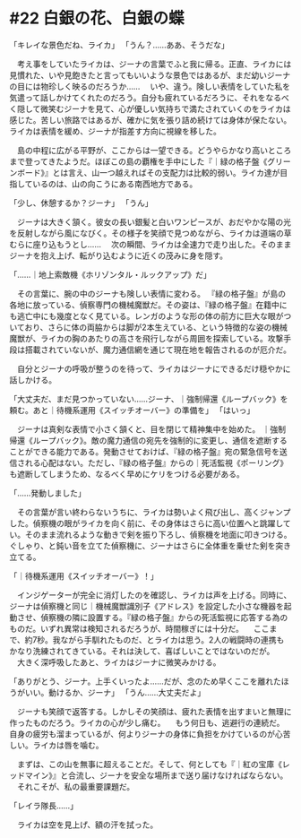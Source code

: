 # #22 白銀の花、白銀の蝶
「キレイな景色だね、ライカ」
「うん？……ああ、そうだな」

　考え事をしていたライカは、ジーナの言葉でふと我に帰る。正直、ライカには見慣れた、いや見飽きたと言ってもいいような景色ではあるが、まだ幼いジーナの目には物珍しく映るのだろうか……
　いや、違う。険しい表情をしていた私を気遣って話しかけてくれたのだろう。自分も疲れているだろうに、それをなるべく隠して微笑むジーナを見て、心が優しい気持ちで満たされていくのをライカは感じた。苦しい旅路ではあるが、確かに気を張り詰め続けては身体が保たない。ライカは表情を緩め、ジーナが指差す方向に視線を移した。

　島の中程に広がる平野が、ここからは一望できる。どうやらかなり高いところまで登ってきたようだ。ほぼこの島の覇権を手中にした『｜緑の格子盤《グリーンボード》』とは言え、山一つ越えればその支配力は比較的弱い。ライカ達が目指しているのは、山の向こうにある南西地方である。

「少し、休憩するか？ジーナ」
「うん」

　ジーナは大きく頷く。彼女の長い銀髪と白いワンピースが、おだやかな陽の光を反射しながら風になびく。その様子を笑顔で見つめながら、ライカは道端の草むらに座り込もうとし……
　次の瞬間、ライカは全速力で走り出した。そのままジーナを抱え上げ、転がり込むように近くの茂みに身を隠す。

「……｜地上索敵機《ホリゾンタル・ルックアップ》だ」

　その言葉に、腕の中のジーナも険しい表情に変わる。
『緑の格子盤』が島の各地に放っている、偵察専門の機械魔獣だ。その姿は、『緑の格子盤』在籍中にも逃亡中にも幾度となく見ている。レンガのような形の体の前方に巨大な眼がついており、さらに体の両脇からは脚が2本生えている、という特徴的な姿の機械魔獣が、ライカの胸のあたりの高さを飛行しながら周囲を探索している。攻撃手段は搭載されていないが、魔力通信網を通じて現在地を報告されるのが厄介だ。

　自分とジーナの呼吸が整うのを待って、ライカはジーナにできるだけ穏やかに話しかける。

「大丈夫だ、まだ見つかっていない……ジーナ、｜強制帰還《ループバック》を頼む。あと｜待機系運用《スイッチオーバー》の準備を」
「はいっ」

　ジーナは真剣な表情で小さく頷くと、目を閉じて精神集中を始めた。
｜強制帰還《ループバック》。敵の魔力通信の宛先を強制的に変更し、通信を遮断することができる能力である。発動させておけば、『緑の格子盤』宛の緊急信号を送信される心配はない。ただし、『緑の格子盤』からの｜死活監視《ポーリング》も遮断してしまうため、なるべく早めにケリをつける必要がある。

「……発動しました」

　その言葉が言い終わらないうちに、ライカは勢いよく飛び出し、高くジャンプした。偵察機の眼がライカを向く前に、その身体はさらに高い位置へと跳躍してい。そのまま流れるような動きで剣を振り下ろし、偵察機を地面に叩きつける。ぐしゃり、と鈍い音を立てた偵察機に、ジーナはさらに全体重を乗せた剣を突き立てる。

「｜待機系運用《スイッチオーバー》！」

　インジゲーターが完全に消灯したのを確認し、ライカは声を上げる。同時に、ジーナは偵察機と同じ｜機械魔獣識別子《アドレス》を設定した小さな機器を起動させ、偵察機の隣に設置する。『緑の格子盤』からの死活監視に応答する為のものだ。いずれ異常は検知されるだろうが、時間稼ぎには十分だ。
　ここまで、約7秒。我ながら手馴れたものだ、とライカは思う。2人の戦闘時の連携もかなり洗練されてきている。それは決して、喜ばしいことではないのだが。
　大きく深呼吸したあと、ライカはジーナに微笑みかける。

「ありがとう、ジーナ。上手くいったよ……だが、念のため早くここを離れたほうがいい。動けるか、ジーナ」
「うん……大丈夫だよ」

　ジーナも笑顔で返答する。しかしその笑顔は、疲れた表情を出すまいと無理に作ったものだろう。ライカの心が少し痛む。
　もう何日も、逃避行の連続だ。自身の疲労も溜まっているが、何よりジーナの身体に負担をかけているのが心苦しい。ライカは唇を噛む。

　まずは、この山を無事に超えることだ。そして、何としても『｜紅の宝庫《レッドマイン》』と合流し、ジーナを安全な場所まで送り届けなければならない。
　それこそが、私の最重要課題だ。

「レイラ隊長……」

　ライカは空を見上げ、額の汗を拭った。